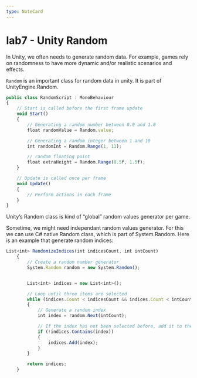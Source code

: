 ```yaml
---
type: NoteCard
---
```


# lab7 - Unity Random
In Unity, we often needs to generate random data. For example, games rely on randomness to have more dynamic and/or realistic scenarios and effects.

`Random` is an important class for random data in unity. It is part of UnityEngine.Random.

```js
public class RandomScript : MonoBehaviour
{
    // Start is called before the first frame update
    void Start()
    {
        // Generating a random number between 0.0 and 1.0
        float randomValue = Random.value;

        // Generating a random integer between 1 and 10
        int randomInt = Random.Range(1, 11);

        // random floating point
        float extraHeight = Random.Range(0.5f, 1.5f);
    }

    // Update is called once per frame
    void Update()
    {
        // Perform actions in each frame
    }
}
```

Unity’s Random class is kind of “global” random values generator per game.

Sometime, we might need independant random values generator. For this we can use C# native Random class, which is part of System.Random. Here is an example that generate random indices:

```js
List<int> RandomizeIndices(int indicesCount, int intCount)
    {
        // Create a random number generator
        System.Random random = new System.Random();


        List<int> indices = new List<int>();

        // Loop until three items are selected
        while (indices.Count < indicesCount && indices.Count < intCount)
        {
            // Generate a random index
            int index = random.Next(intCount);

            // If the index has not been selected before, add it to the HashSet
            if (!indices.Contains(index))
            {
                indices.Add(index);
            }
        }

        return indices;
    }
```